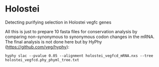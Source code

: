 # Holostei
Detecting purifying selection in Holostei vegfc genes

All this is just to prepare 10 fasta files for conservation analysis by comparing non-synonymous to synonymous codon changes in the mRNA. The final analysis is not done here but by HyPhy (https://github.com/veg/hyphy):

    hyphy slac --pvalue 0.05 --alignment holostei_vegfcd_mRNA.nxs --tree holostei_vegfcd.phy_phyml_tree.txt
